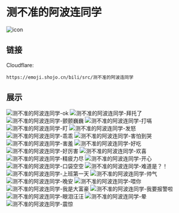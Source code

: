 # 测不准的阿波连同学
![icon](https://emoji.shojo.cn/bili/src/测不准的阿波连同学/icon.png)
## 链接
Cloudflare:
```
https://emoji.shojo.cn/bili/src/测不准的阿波连同学
```
## 展示
![测不准的阿波连同学-ok](https://emoji.shojo.cn/bili/src/测不准的阿波连同学/测不准的阿波连同学-ok.png)
![测不准的阿波连同学-拜托了](https://emoji.shojo.cn/bili/src/测不准的阿波连同学/测不准的阿波连同学-拜托了.png)
![测不准的阿波连同学-颤颤巍巍](https://emoji.shojo.cn/bili/src/测不准的阿波连同学/测不准的阿波连同学-颤颤巍巍.png)
![测不准的阿波连同学-打嗝](https://emoji.shojo.cn/bili/src/测不准的阿波连同学/测不准的阿波连同学-打嗝.png)
![测不准的阿波连同学-盯](https://emoji.shojo.cn/bili/src/测不准的阿波连同学/测不准的阿波连同学-盯.png)
![测不准的阿波连同学-发怒](https://emoji.shojo.cn/bili/src/测不准的阿波连同学/测不准的阿波连同学-发怒.png)
![测不准的阿波连同学-乖乖](https://emoji.shojo.cn/bili/src/测不准的阿波连同学/测不准的阿波连同学-乖乖.png)
![测不准的阿波连同学-害怕到哭](https://emoji.shojo.cn/bili/src/测不准的阿波连同学/测不准的阿波连同学-害怕到哭.png)
![测不准的阿波连同学-害羞](https://emoji.shojo.cn/bili/src/测不准的阿波连同学/测不准的阿波连同学-害羞.png)
![测不准的阿波连同学-好吃](https://emoji.shojo.cn/bili/src/测不准的阿波连同学/测不准的阿波连同学-好吃.png)
![测不准的阿波连同学-好厉害](https://emoji.shojo.cn/bili/src/测不准的阿波连同学/测不准的阿波连同学-好厉害.png)
![测不准的阿波连同学-欢喜](https://emoji.shojo.cn/bili/src/测不准的阿波连同学/测不准的阿波连同学-欢喜.png)
![测不准的阿波连同学-精疲力尽](https://emoji.shojo.cn/bili/src/测不准的阿波连同学/测不准的阿波连同学-精疲力尽.png)
![测不准的阿波连同学-开心](https://emoji.shojo.cn/bili/src/测不准的阿波连同学/测不准的阿波连同学-开心.png)
![测不准的阿波连同学-口袋空空](https://emoji.shojo.cn/bili/src/测不准的阿波连同学/测不准的阿波连同学-口袋空空.png)
![测不准的阿波连同学-难道是？！](https://emoji.shojo.cn/bili/src/测不准的阿波连同学/测不准的阿波连同学-难道是？！.png)
![测不准的阿波连同学-上班第一天](https://emoji.shojo.cn/bili/src/测不准的阿波连同学/测不准的阿波连同学-上班第一天.png)
![测不准的阿波连同学-帅气](https://emoji.shojo.cn/bili/src/测不准的阿波连同学/测不准的阿波连同学-帅气.png)
![测不准的阿波连同学-晚安](https://emoji.shojo.cn/bili/src/测不准的阿波连同学/测不准的阿波连同学-晚安.png)
![测不准的阿波连同学-喂你](https://emoji.shojo.cn/bili/src/测不准的阿波连同学/测不准的阿波连同学-喂你.png)
![测不准的阿波连同学-我是大富豪](https://emoji.shojo.cn/bili/src/测不准的阿波连同学/测不准的阿波连同学-我是大富豪.png)
![测不准的阿波连同学-我要报警啦](https://emoji.shojo.cn/bili/src/测不准的阿波连同学/测不准的阿波连同学-我要报警啦.png)
![测不准的阿波连同学-眼泪汪汪](https://emoji.shojo.cn/bili/src/测不准的阿波连同学/测不准的阿波连同学-眼泪汪汪.png)
![测不准的阿波连同学-晕](https://emoji.shojo.cn/bili/src/测不准的阿波连同学/测不准的阿波连同学-晕.png)
![测不准的阿波连同学-震惊](https://emoji.shojo.cn/bili/src/测不准的阿波连同学/测不准的阿波连同学-震惊.png)
